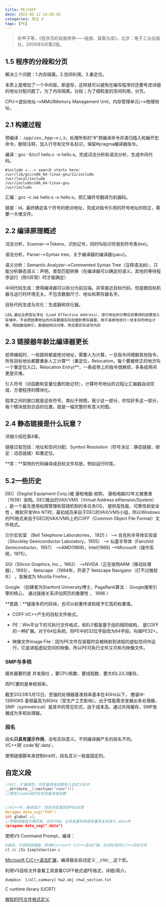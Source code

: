```yaml
---
title: PE/COFF
date: 2023-05-12 14:58:58
categories: 笔记 #
tags: [PE]
---
```




> 俞甲子等，《程序员的自我修养——链接、装载与库》，北京：电子工业出版社，2009年6月第2版。

## 1.5 程序的分段和分页

解决三个问题：1.内存隔离。2.空间利用。3.重定位。

本质上是增加了一个中间层，即虚存，这样就可以避免在编写程序时还要考虑详细的地址分配问题了。为了内存隔离，分段；为了细粒度的空间利用，分页。

CPU->虚拟地址-->MMU(Memory Management Unit，内存管理单元)—>物理地址。

## 2.1 构建过程

预编译：.cpp/.cxx.,.hpp——>.i,.ii，处理所有的"#"预编译命令并递归插入和展开宏命令，删除注释，加入行号和文件名标识，保留#pragma编译器指令。

编译：gcc -S/cc1 hello.c -o hello.s。完成词法分析和语法分析，生成中间代码。

```
#include <...> search starts here:
/usr/lib/gcc/x86_64-linux-gnu/11/include
/usr/local/include
/usr/include/x86_64-linux-gnu
/usr/include
```



汇编：gcc -c /as hello.s -o hello.o。把汇编符号翻译为机器码。

链接：ld，最终确定各个符号的绝对地址，完成对指令引用的符号地址的校正，需要一大堆文件。

### 

## 2.2 编译原理概述

词法分析，Scanner-->Tokens，识别记号，同时叫标识符放到符号表(lex)。

语法分析，Parser-->Syntax tree，关于编译器的编译器(yacc)。

语义分析：Semantic Analyzer-->Commented Syntax Tree（注释语法树），只能分析静态语义：声明、类型匹配转换（在编译器可以确定的语义，其他的等待程序运行（除0异常）时才能确定）

中间代码生成：使得编译器可以拆分为前后端。非常接近目标代码，但是跟目标机器与运行时环境无关。不包含数据尺寸、地址和寄存器名字。

目标代码生成与优化：生成器和优化器。

```
LEA,基址比例变址寻址（Load Effective Address），进行地址的计算后将算得的结果放入存储中，不会把结果地址的内存数据实际加载到寄存器里。用于高效地进行一些复杂的地址计算，例如数组索引、数据结构访问等，而无需实际读写内存
```



## 2.3 链接器年龄比编译器更长

纸带编程时，一些跳转都是绝对地址，需要人为计算，一旦指令间增删其他指令，所有目标地址都要重新人工计算**（重定位，Relocation，每个要被修正的地方叫一个重定位入口，Relocation Entry)**，一条纸带上的指令很麻烦，多条纸带间更是灾难。

引入符号（对函数和变量位置的助记符），计算符号地址的过程让汇编器自动完成，方便程序的模块化。

程序之间的接口就是这些符号，类似于拼图，我少这一部分，你恰好多这一部分，每个模块放到合适的位置，就是一幅完整的有意义的图。

## 2.4 静态链接是什么玩意？

详细介绍在第4章。

链接过程包括：地址和空间分配、Symbol Resolution（符号决议：静态链接，绑定：动态链接）和重定位。

**库：**常用的代码编译成目标文件存放，例如运行时库。

## 5.2一些历史

DEC（Degital Equipment Corp.)被 康柏电脑 收购， 康柏电脑02年又被惠普（1939）收购。DEC推出的VAX/VMS（Virtual Address eXtension/System） ，是一个最先使用权限管理和容错机制的多任务OS， 提供高性能、可靠性和安全性 。微软开发Win NT时，最初成员来自于DEC的VAX/VMS小组，所以Windows的PE格式来自于DEC的VAX/VMS上的COFF（Common Object File Format）文件格式。

 贝尔实验室 （Bell Telephone Laboratories， 1925 ）  —>  肖克利半导体实验室（Shockley Semiconductor Laboratory，1955） —> 仙童半导体（Fairchild Semiconductor，1957）  —>AMD(1968)，Intel(1968) —>Microsoft（操作系统，1975）。

 SGI（Silicon Graphics, Inc.，1982） —>NVIDA（正在收购ARM（移动处理器），1993）， Netscape  （1994年，开源了 Netscape Navigator（打不过微软IE） ，发展成为 Mozilla Firefox 。

Google （创建者为Stanford University博士，PageRank算法： Google搜索引擎的核心， 通过链接关系评估网页的重要性  ， 1998 ）

**思路：**链接多的代码块，也可以权重传递和赋予它高的权重值。

- COFF:VC++产生的目标文件格式。

- PE：Win平台下的可执行文件格式，和ELF都是基于段的相同结构， 是COFF的一种扩展。对于64位系统，将PE中的32位字段改为64字段，叫做PE32+。

- 映像文件Image File：因为PE文件在装载时会被映射到进程的虚拟空间中运行，它是进程虚拟空间的映像，所以PE可执行文件又可称为映像文件。

  

### SMP与多核

服务器要的是 并发吞吐 ，要CPU核数、要线程数、要大的L2/L3缓存。

而PC要的是单核频率。

截至2023年5月12日，至强的处理器基准频率基本在4GHz以下， 酷睿i9-13900KS 睿频最高为6GHz（受生产工艺影响）。出于性能需求发展出多处理器，SMP（symmetrical）是其中的常见形式，由于成本高，通过共用缓存，SMP发展成为多核处理器。

### 段名

段名**只具有提示作用**，没有实际意义。不同编译器产生的段名不同，VC++用'.code'和'.data'。

使用链接脚本来控制link时，段名含义一般是固定的。

## 自定义段

```c++
//GCC，扩展属性，将变量或者函数放入自定义段中
__atribute__((section("name")))
//要放入name段的全局变量或者函数
    
    
//VC++中，编译指示：把全局变量放到FOO段里
#pragma data_seg("FOO")
int global =1;
//把编译器指示换回来，此时开始，全局变量和局部变量恢复到放入.data中
#pragama data_seg(".data")
```

使用VS Command Prompt，编译：

```sh
#编译，不调用链接器，禁用Microsoft C/C++语法扩展，生成标准的C/C++目标文件
cl /c /Za SimpleSection.c
```

[Microsoft C/C++语法扩展](https://learn.microsoft.com/en-us/cpp/build/reference/microsoft-extensions-to-c-and-cpp?view=msvc-170)，编译器会自动定义`__STDC__`这个宏。

利用VS目标文件查看工具查看COFF格式或PE格式，详细/简介。

```
dumpbin  [/all,summary] hw2.obj >hw2_section.txt
```



 C runtime library (UCRT) 







[微软的PE文件格式定义](https://learn.microsoft.com/en-us/windows/win32/debug/pe-format)






